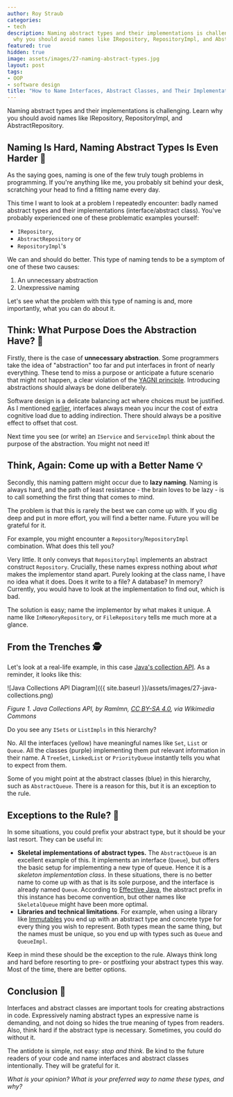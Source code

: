```yaml
---
author: Roy Straub
categories:
- tech
description: Naming abstract types and their implementations is challenging. Learn
  why you should avoid names like IRepository, RepositoryImpl, and AbstractRepository.
featured: true
hidden: true
image: assets/images/27-naming-abstract-types.jpg
layout: post
tags:
- OOP
- software design
title: "How to Name Interfaces, Abstract Classes, and Their Implementations"
---
```


Naming abstract types and their implementations is challenging. Learn why you should avoid names like IRepository, RepositoryImpl, and AbstractRepository.

## Naming Is Hard, Naming Abstract Types Is Even Harder 🥵

As the saying goes, naming is one of the few truly tough problems in programming. If you're anything like me, you probably sit behind your desk, scratching your head to find a fitting name every day.

This time I want to look at a problem I repeatedly encounter: badly named abstract types and their implementations (interface/abstract class). You've probably experienced one of these problematic examples yourself:
* `IRepository`,
* `AbstractRepository` or 
* `RepositoryImpl`'s

We can and should do better. This type of naming tends to be a symptom of one of these two causes:
1. An unnecessary abstraction
2. Unexpressive naming

Let's see what the problem with this type of naming is and, more importantly, what you can do about it.

## Think: What Purpose Does the Abstraction Have? 🤔

Firstly, there is the case of **unnecessary abstraction**. Some programmers take the idea of "abstraction" too far and put interfaces in front of nearly everything. These tend to miss a purpose or anticipate a future scenario that might not happen, a clear violation of the [YAGNI principle](https://www.martinfowler.com/bliki/Yagni.html). Introducing abstractions should always be done deliberately.

Software design is a delicate balancing act where choices must be justified. As I mentioned [earlier](https://www.codecraftr.nl/interfaces-defining-roles/), interfaces always mean you incur the cost of extra cognitive load due to adding indirection. There should always be a positive effect to offset that cost.

Next time you see (or write) an `IService` and `ServiceImpl` think about the purpose of the abstraction. You might not need it!

## Think, Again: Come up with a Better Name 💡

Secondly, this naming pattern might occur due to **lazy naming**. Naming is always hard, and the path of least resistance - the brain loves to be lazy - is to call something the first thing that comes to mind. 

The problem is that this is rarely the best we can come up with. If you dig deep and put in more effort, you will find a better name. Future you will be grateful for it.

For example, you might encounter a `Repository`/`RepositoryImpl` combination. What does this tell you? 

Very little. It only conveys that `RepositoryImpl` implements an abstract construct `Repository`. Crucially, these names express nothing about *what* makes the implementor stand apart. Purely looking at the class name, I have no idea what it does. Does it write to a file? A database? In memory? Currently, you would have to look at the implementation to find out, which is bad.

The solution is easy; name the implementor by what makes it unique. A name like `InMemoryRepository`, or `FileRepository` tells me much more at a glance.

## From the Trenches 🕵️

Let's look at a real-life example, in this case [Java's collection API](https://docs.oracle.com/javase/7/docs/api/java/util/Collections.html). As a reminder, it looks like this:

![Java Collections API Diagram]({{ site.baseurl }}/assets/images/27-java-collections.png)

*Figure 1. Java Collections API, by Ramlmn, [CC BY-SA 4.0](https://creativecommons.org/licenses/by-sa/4.0), via Wikimedia Commons*

Do you see any `ISets` or `ListImpls` in this hierarchy? 

No. All the interfaces (yellow) have meaningful names like `Set`, `List` or `Queue`. All the classes (purple) implementing them put relevant information in their name. A `TreeSet`, `LinkedList` or `PriorityQueue` instantly tells you what to expect from them.

Some of you might point at the abstract classes (blue) in this hierarchy, such as `AbstractQueue`. There is a reason for this, but it is an exception to the rule.

## Exceptions to the Rule? 🚨

In some situations, you could prefix your abstract type, but it should be your last resort. They can be useful in:

- **Skeletal implementations of abstract types.** The `AbstractQueue` is an excellent example of this. It implements an interface (`Queue`), but offers the basic setup for implementing a new type of queue. Hence it is a *skeleton implementation class*. In these situations, there is no better name to come up with as that is its sole purpose, and the interface is already named `Queue`. According to [Effective Java](https://www.goodreads.com/book/show/34927404-effective-java), the abstract prefix in this instance has become convention, but other names like `SkeletalQueue` might have been more optimal.
- **Libraries and technical limitations**. For example, when using a library like [Immutables](https://immutables.github.io) you end up with an abstract type and concrete type for every thing you wish to represent. Both types mean the same thing, but the names must be unique, so you end up with types such as `Queue` and `QueueImpl`.

Keep in mind these should be the exception to the rule. Always think long and hard before resorting to pre- or postfixing your abstract types this way. Most of the time, there are better options.

## Conclusion 📝

Interfaces and abstract classes are important tools for creating abstractions in code. Expressively naming abstract types an expressive name is demanding, and not doing so hides the true meaning of types from readers. Also, think hard if the abstract type is necessary. Sometimes, you could do without it.

The antidote is simple, not easy: *stop and think*. Be kind to the future readers of your code and name interfaces and abstract classes intentionally. They will be grateful for it.

_What is your opinion? What is your preferred way to name these types, and why?_